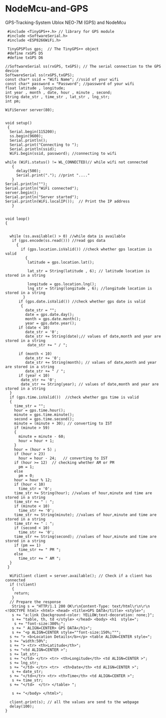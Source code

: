 # NodeMcu-and-GPS
GPS-Tracking-System Ublox NEO-7M (GPS) and NodeMcu 
   
   
     #include <TinyGPS++.h> // library for GPS module
     #include <SoftwareSerial.h>
     #include <ESP8266WiFi.h>

     TinyGPSPlus gps;  // The TinyGPS++ object
     #define rxGPS D5
     #define txGPS D6
     
    //SoftwareSerial ss(rxGPS, txGPS); // The serial connection to the GPS device
    SoftwareSerial ss(rxGPS,txGPS);
    const char* ssid = "Wifi Name"; //ssid of your wifi
    const char* password = "Password"; //password of your wifi
    float latitude , longitude;
    int year , month , date, hour , minute , second;
    String date_str , time_str , lat_str , lng_str;
    int pm;
    
    WiFiServer server(80);
    
    
    void setup()
     {
      Serial.begin(115200);
      ss.begin(9600);
      Serial.println();
      Serial.print("Connecting to ");
      Serial.println(ssid);
      WiFi.begin(ssid, password); //connecting to wifi
 
    while (WiFi.status() != WL_CONNECTED)// while wifi not connected
       {
         delay(500);
         Serial.print("."); //print "...."
       }
    Serial.println("");
    Serial.println("WiFi connected");
    server.begin();
    Serial.println("Server started");
    Serial.println(WiFi.localIP());  // Print the IP address
       }


    void loop()
    {
   
  
      while (ss.available() > 0) //while data is available
       if (gps.encode(ss.read())) //read gps data
         {
           if (gps.location.isValid()) //check whether gps location is valid
             {
              latitude = gps.location.lat();
 
              lat_str = String(latitude , 6); // latitude location is stored in a string
       
              longitude = gps.location.lng();
              lng_str = String(longitude , 6); //longitude location is stored in a string
            }
          if (gps.date.isValid()) //check whether gps date is valid
           {
             date_str = "";
             date = gps.date.day();
             month = gps.date.month();
             year = gps.date.year();
          if (date < 10)
             date_str = '0';
             date_str += String(date);// values of date,month and year are stored in a string
              date_str += " / ";

          if (month < 10)
             date_str += '0';
             date_str += String(month); // values of date,month and year are stored in a string
             date_str += " / ";
          if (year < 10)
           date_str += '0';
           date_str += String(year); // values of date,month and year are stored in a string
      }
      if (gps.time.isValid())  //check whether gps time is valid
      {
        time_str = "";
        hour = gps.time.hour();
        minute = gps.time.minute();
        second = gps.time.second();
        minute = (minute + 30); // converting to IST
        if (minute > 59)
        {
          minute = minute - 60;
          hour = hour + 1;
        }
        hour = (hour + 5) ;
        if (hour > 23)
          hour = hour - 24;   // converting to IST
        if (hour >= 12)  // checking whether AM or PM
          pm = 1;
        else
          pm = 0;
        hour = hour % 12;
        if (hour < 10)
          time_str = '0';
        time_str += String(hour); //values of hour,minute and time are stored in a string
        time_str += " : ";
        if (minute < 10)
          time_str += '0';
        time_str += String(minute); //values of hour,minute and time are stored in a string
        time_str += " : ";
        if (second < 10)
          time_str += '0';
        time_str += String(second); //values of hour,minute and time are stored in a string
        if (pm == 1)
          time_str += " PM ";
        else
          time_str += " AM ";
      }
     }
 
      WiFiClient client = server.available(); // Check if a client has connected
      if (!client)
       {
        return;
       }
      // Prepare the response
       String s = "HTTP/1.1 200 OK\r\nContent-Type: text/html\r\n\r\n <!DOCTYPE html> <html> <head> <title>GPS DATA</title> <style>";
       s += "a:link {background-color: YELLOW;text-decoration: none;}";
       s += "table, th, td </style> </head> <body> <h1  style=";
        s += "font-size:300%;";
       s += " ALIGN=CENTER> GPS DATA</h1>";
       s += "<p ALIGN=CENTER style=""font-size:150%;""";
      s += "> <b>Location Details</b></p> <table ALIGN=CENTER style=";
      s += "width:50%";
      s += "> <tr> <th>Latitude</th>";
      s += "<td ALIGN=CENTER >";
      s += lat_str;
      s += "</td> </tr> <tr> <th>Longitude</th> <td ALIGN=CENTER >";
      s += lng_str;
      s += "</td> </tr> <tr>  <th>Date</th> <td ALIGN=CENTER >";
       s += date_str;
      s += "</td></tr> <tr> <th>Time</th> <td ALIGN=CENTER >";
       s += time_str;
      s += "</td>  </tr> </table> ";
 
       s += "</body> </html>";

      client.print(s); // all the values are send to the webpage
      delay(100);
    }
